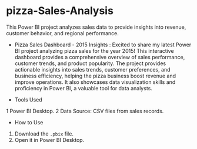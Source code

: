 # pizza-Sales-Analysis
This Power BI project analyzes sales data to provide insights into revenue, customer behavior, and regional performance.

* Pizza Sales Dashboard - 2015 Insights :
Excited to share my latest Power BI project analyzing pizza sales for the year 2015! This interactive dashboard provides a comprehensive overview of 
sales performance, customer trends, and product popularity.
The project provides actionable insights into sales trends, customer preferences, and business efficiency, helping the pizza business boost revenue and improve operations. 
It also showcases data visualization skills and proficiency in Power BI, a valuable tool for data analysts.

 * Tools Used
   
1 Power BI Desktop.
2 Data Source: CSV files from sales records.

 * How to Use
1. Download the `.pbix` file.
2. Open it in Power BI Desktop.
